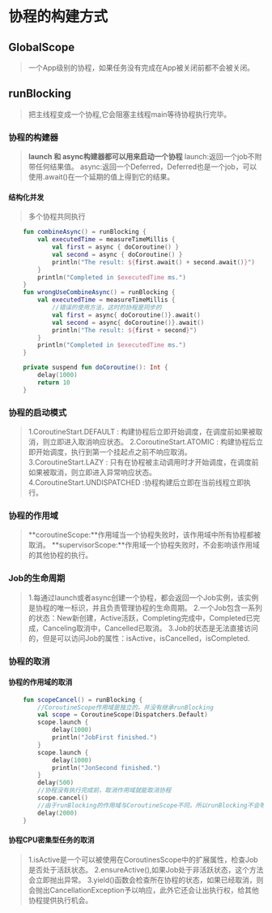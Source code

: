 # 协程的构建方式
## GlobalScope
> 一个App级别的协程，如果任务没有完成在App被关闭前都不会被关闭。
## runBlocking
> 把主线程变成一个协程,它会阻塞主线程main等待协程执行完毕。
### 协程的构建器

> **launch 和 async构建器都可以用来启动一个协程**
> launch:返回一个job不附带任何结果值。
> async:返回一个Deferred，Deferred也是一个job，可以使用.await()在一个延期的值上得到它的结果。

#### 结构化并发
> 多个协程共同执行
```kotlin
    fun combineAsync() = runBlocking {
        val executedTime = measureTimeMillis {
            val first = async { doCoroutine() }
            val second = async { doCoroutine() }
            println("The result: ${first.await() + second.await()}")
        }
        println("Completed in $executedTime ms.")
    }
    fun wrongUseCombineAsync() = runBlocking {
        val executedTime = measureTimeMillis {
            //错误的使用方法，这时的协程是同步的
            val first = async{ doCoroutine()}.await()
            val second = async{ doCoroutine()}.await()
            println("The result: ${first + second}")
        }
        println("Completed in $executedTime ms.")
    }

    private suspend fun doCoroutine(): Int {
        delay(1000)
        return 10
    }
```
### 协程的启动模式
>1.CoroutineStart.DEFAULT : 构建协程后立即开始调度，在调度前如果被取消，则立即进入取消响应状态。
>2.CoroutineStart.ATOMIC : 构建协程后立即开始调度，执行到第一个挂起点之前不响应取消。
>3.CoroutineStart.LAZY : 只有在协程被主动调用时才开始调度，在调度前如果被取消，则立即进入异常响应状态。
>4.CoroutineStart.UNDISPATCHED :协程构建后立即在当前线程立即执行。

### 协程的作用域
>**coroutineScope:**作用域当一个协程失败时，该作用域中所有协程都被取消。
>**supervisorScope:**作用域一个协程失败时，不会影响该作用域的其他协程的执行。

### Job的生命周期
>1.每通过launch或者async创建一个协程，都会返回一个Job实例，该实例是协程的唯一标识，并且负责管理协程的生命周期。
>2.一个Job包含一系列的状态：New新创建，Active活跃，Completing完成中，Completed已完成，Canceling取消中，Cancelled已取消。
>3.Job的状态是无法直接访问的，但是可以访问Job的属性：isActive，isCancelled，isCompleted.
### 协程的取消
#### 协程的作用域的取消
```kotlin
    fun scopeCancel() = runBlocking {
        //CoroutineScope作用域是独立的，并没有继承runBlocking
        val scope = CoroutineScope(Dispatchers.Default)
        scope.launch {
            delay(1000)
            println("JobFirst finished.")
        }
        scope.launch {
            delay(1000)
            println("JonSecond finished.")
        }
        delay(500)
        //协程没有执行完成前，取消作用域就能取消协程
        scope.cancel()
        //由于runBlocking的作用域与CoroutineScope不同，所以runBlocking不会等待CoroutineScope中的协程执行完成
        delay(2000)
    }
```
#### 协程CPU密集型任务的取消
>1.isActive是一个可以被使用在CoroutinesScope中的扩展属性，检查Job是否处于活跃状态。
>2.ensureActive(),如果Job处于非活跃状态，这个方法会立即抛出异常。
>3.yield()函数会检查所在协程的状态，如果已经取消，则会抛出CancellationException予以响应，此外它还会让出执行权，给其他协程提供执行机会。


